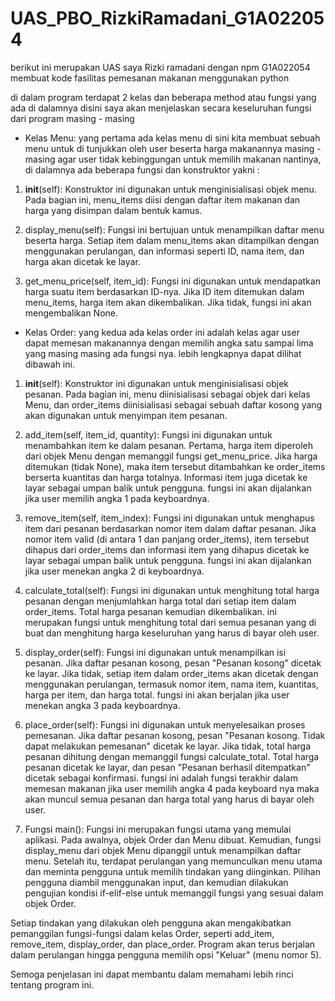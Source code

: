 # UAS_PBO_RizkiRamadani_G1A022054
berikut ini merupakan UAS saya Rizki ramadani dengan npm G1A022054 membuat kode fasilitas pemesanan makanan menggunakan python

di dalam program terdapat 2 kelas dan beberapa method atau fungsi yang ada di dalamnya disini saya akan menjelaskan secara keseluruhan fungsi dari program masing - masing

- Kelas Menu:
yang pertama ada kelas menu di sini kita membuat sebuah menu untuk di tunjukkan oleh user beserta harga makanannya masing - masing agar user tidak kebinggungan untuk memilih makanan nantinya, di dalamnya ada beberapa fungsi dan konstruktor yakni :

1. __init__(self): Konstruktor ini digunakan untuk menginisialisasi objek menu. Pada bagian ini, menu_items diisi dengan daftar item makanan dan harga yang     disimpan dalam bentuk kamus.

2. display_menu(self): Fungsi ini bertujuan untuk menampilkan daftar menu beserta harga. Setiap item dalam menu_items akan ditampilkan dengan menggunakan perulangan, dan informasi seperti ID, nama item, dan harga akan dicetak ke layar.

3. get_menu_price(self, item_id): Fungsi ini digunakan untuk mendapatkan harga suatu item berdasarkan ID-nya. Jika ID item ditemukan dalam menu_items, harga item akan dikembalikan. Jika tidak, fungsi ini akan mengembalikan None.

- Kelas Order:
yang kedua ada kelas order ini adalah kelas agar user dapat memesan makanannya dengan memilih angka satu sampai lima yang masing masing ada fungsi nya. lebih lengkapnya dapat dilihat dibawah ini.

1. __init__(self): Konstruktor ini digunakan untuk menginisialisasi objek pesanan. Pada bagian ini, menu diinisialisasi sebagai objek dari kelas Menu, dan order_items diinisialisasi sebagai sebuah daftar kosong yang akan digunakan untuk menyimpan item pesanan.

2. add_item(self, item_id, quantity): Fungsi ini digunakan untuk menambahkan item ke dalam pesanan. Pertama, harga item diperoleh dari objek Menu dengan memanggil fungsi get_menu_price. Jika harga ditemukan (tidak None), maka item tersebut ditambahkan ke order_items berserta kuantitas dan harga totalnya. Informasi item juga dicetak ke layar sebagai umpan balik untuk pengguna. fungsi ini akan dijalankan jika user memilih angka 1 pada keyboardnya.

3. remove_item(self, item_index): Fungsi ini digunakan untuk menghapus item dari pesanan berdasarkan nomor item dalam daftar pesanan. Jika nomor item valid (di antara 1 dan panjang order_items), item tersebut dihapus dari order_items dan informasi item yang dihapus dicetak ke layar sebagai umpan balik untuk pengguna. fungsi ini akan dijalankan jika user menekan angka 2 di keyboardnya.

4. calculate_total(self): Fungsi ini digunakan untuk menghitung total harga pesanan dengan menjumlahkan harga total dari setiap item dalam order_items. Total harga pesanan kemudian dikembalikan. ini merupakan fungsi untuk menghitung total dari semua pesanan yang di buat dan menghitung harga keseluruhan yang harus di bayar oleh user.

5. display_order(self): Fungsi ini digunakan untuk menampilkan isi pesanan. Jika daftar pesanan kosong, pesan "Pesanan kosong" dicetak ke layar. Jika tidak, setiap item dalam order_items akan dicetak dengan menggunakan perulangan, termasuk nomor item, nama item, kuantitas, harga per item, dan harga total. fungsi ini akan berjalan jika user menekan angka 3 pada keyboardnya.

6. place_order(self): Fungsi ini digunakan untuk menyelesaikan proses pemesanan. Jika daftar pesanan kosong, pesan "Pesanan kosong. Tidak dapat melakukan pemesanan" dicetak ke layar. Jika tidak, total harga pesanan dihitung dengan memanggil fungsi calculate_total. Total harga pesanan dicetak ke layar, dan pesan "Pesanan berhasil ditempatkan" dicetak sebagai konfirmasi. fungsi ini adalah fungsi terakhir dalam memesan makanan jika user memilih angka 4 pada keyboard nya maka akan muncul semua pesanan dan harga total yang harus di bayar oleh user.

7. Fungsi main(): Fungsi ini merupakan fungsi utama yang memulai aplikasi. Pada awalnya, objek Order dan Menu dibuat. Kemudian, fungsi display_menu dari objek Menu dipanggil untuk menampilkan daftar menu. Setelah itu, terdapat perulangan yang memunculkan menu utama dan meminta pengguna untuk memilih tindakan yang diinginkan. Pilihan pengguna diambil menggunakan input, dan kemudian dilakukan pengujian kondisi if-elif-else untuk memanggil fungsi yang sesuai dalam objek Order. 

Setiap tindakan yang dilakukan oleh pengguna akan mengakibatkan pemanggilan fungsi-fungsi dalam kelas Order, seperti add_item, remove_item, display_order, dan place_order. Program akan terus berjalan dalam perulangan hingga pengguna memilih opsi "Keluar" (menu nomor 5).

Semoga penjelasan ini dapat membantu dalam memahami lebih rinci tentang program ini. 

